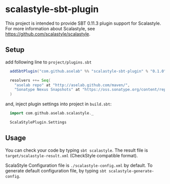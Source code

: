 # scalastyle-sbt-plugin

This project is intended to provide SBT 0.11.3 plugin support for Scalastyle.
For more information about Scalastyle, see https://github.com/scalastyle/scalastyle.

## Setup

add following line to `project/plugins.sbt`

```scala
  addSbtPlugin("com.github.aselab" %% "scalastyle-sbt-plugin" % "0.1.0")

  resolvers ++= Seq(
    "aselab repo" at "http://aselab.github.com/maven/",
    "Sonatype Nexus Snapshots" at "https://oss.sonatype.org/content/repositories/snapshots"
  )
```

and, inject plugin settings into project in `build.sbt`:

```scala
  import com.github.aselab.scalastyle._

  ScalaStylePlugin.Settings
```

## Usage

You can check your code by typing `sbt scalastyle`.
The result file is `target/scalastyle-result.xml` (CheckStyle compatible format).

ScalaStyle Configuration file is `./scalastyle-config.xml` by default.
To generate default configuration file, by typing `sbt scalastyle-generate-config`.

